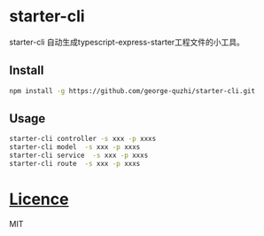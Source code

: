# starter-cli

starter-cli 自动生成typescript-express-starter工程文件的小工具。

## Install

```sh
npm install -g https://github.com/george-quzhi/starter-cli.git
```

## Usage

```sh
starter-cli controller -s xxx -p xxxs
starter-cli model  -s xxx -p xxxs
starter-cli service  -s xxx -p xxxs
starter-cli route  -s xxx -p xxxs
```

# [Licence](LICENSE)

MIT
